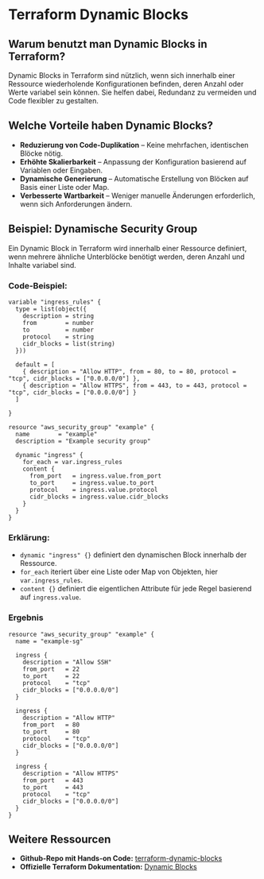 # Terraform Dynamic Blocks

## Warum benutzt man Dynamic Blocks in Terraform?
Dynamic Blocks in Terraform sind nützlich, wenn sich innerhalb einer Ressource wiederholende Konfigurationen befinden, deren Anzahl oder Werte variabel sein können. Sie helfen dabei, Redundanz zu vermeiden und Code flexibler zu gestalten.

## Welche Vorteile haben Dynamic Blocks?
- **Reduzierung von Code-Duplikation** – Keine mehrfachen, identischen Blöcke nötig.
- **Erhöhte Skalierbarkeit** – Anpassung der Konfiguration basierend auf Variablen oder Eingaben.
- **Dynamische Generierung** – Automatische Erstellung von Blöcken auf Basis einer Liste oder Map.
- **Verbesserte Wartbarkeit** – Weniger manuelle Änderungen erforderlich, wenn sich Anforderungen ändern.

## Beispiel: Dynamische Security Group
Ein Dynamic Block in Terraform wird innerhalb einer Ressource definiert, wenn mehrere ähnliche Unterblöcke benötigt werden, deren Anzahl und Inhalte variabel sind.

### Code-Beispiel:
```hcl
variable "ingress_rules" {
  type = list(object({
    description = string
    from        = number
    to          = number
    protocol    = string
    cidr_blocks = list(string)
  }))

  default = [
    { description = "Allow HTTP", from = 80, to = 80, protocol = "tcp", cidr_blocks = ["0.0.0.0/0"] },
    { description = "Allow HTTPS", from = 443, to = 443, protocol = "tcp", cidr_blocks = ["0.0.0.0/0"] }
  ]

}

resource "aws_security_group" "example" {
  name        = "example"
  description = "Example security group"
  
  dynamic "ingress" {
    for_each = var.ingress_rules
    content {
      from_port   = ingress.value.from_port
      to_port     = ingress.value.to_port
      protocol    = ingress.value.protocol
      cidr_blocks = ingress.value.cidr_blocks
    }
  }
}
```

### Erklärung:
- `dynamic "ingress" {}` definiert den dynamischen Block innerhalb der Ressource.
- `for_each` iteriert über eine Liste oder Map von Objekten, hier `var.ingress_rules`.
- `content {}` definiert die eigentlichen Attribute für jede Regel basierend auf `ingress.value`.

### Ergebnis
```hcl
resource "aws_security_group" "example" {
  name = "example-sg"

  ingress {
    description = "Allow SSH"
    from_port   = 22
    to_port     = 22
    protocol    = "tcp"
    cidr_blocks = ["0.0.0.0/0"]
  }

  ingress {
    description = "Allow HTTP"
    from_port   = 80
    to_port     = 80
    protocol    = "tcp"
    cidr_blocks = ["0.0.0.0/0"]
  }

  ingress {
    description = "Allow HTTPS"
    from_port   = 443
    to_port     = 443
    protocol    = "tcp"
    cidr_blocks = ["0.0.0.0/0"]
  }
}
```

## Weitere Ressourcen
- **Github-Repo mit Hands-on Code:** [terraform-dynamic-blocks](https://github.com/tta-mme/terraform-dynamic-blocks)
- **Offizielle Terraform Dokumentation:** [Dynamic Blocks](https://developer.hashicorp.com/terraform/language/expressions/dynamic-blocks)